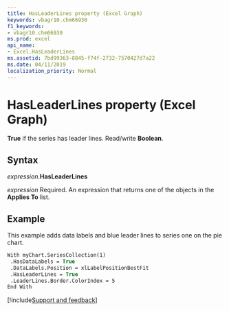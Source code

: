 ```yaml
---
title: HasLeaderLines property (Excel Graph)
keywords: vbagr10.chm66930
f1_keywords:
- vbagr10.chm66930
ms.prod: excel
api_name:
- Excel.HasLeaderLines
ms.assetid: 7bd99363-8845-f74f-2732-7570427d7a22
ms.date: 04/11/2019
localization_priority: Normal
---
```



# HasLeaderLines property (Excel Graph)

**True** if the series has leader lines. Read/write **Boolean**.

## Syntax

_expression_.**HasLeaderLines**

_expression_ Required. An expression that returns one of the objects in the **Applies To** list.

## Example

This example adds data labels and blue leader lines to series one on the pie chart.

```vb
With myChart.SeriesCollection(1) 
 .HasDataLabels = True 
 .DataLabels.Position = xlLabelPositionBestFit 
 .HasLeaderLines = True 
 .LeaderLines.Border.ColorIndex = 5 
End With
```

[!include[Support and feedback](~/includes/feedback-boilerplate.md)]